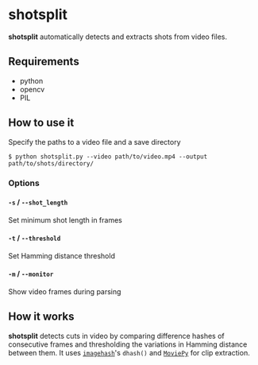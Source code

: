 shotsplit
=========

**shotsplit** automatically detects and extracts shots from video files.


## Requirements
* python
* opencv
* PIL


## How to use it

Specify the paths to a video file and a save directory

~~~text
$ python shotsplit.py --video path/to/video.mp4 --output path/to/shots/directory/
~~~


### Options

#### `-s` / `--shot_length`
Set minimum shot length in frames

#### `-t` / `--threshold`
Set Hamming distance threshold

#### `-m` / `--monitor`
Show video frames during parsing


## How it works

**shotsplit** detects cuts in video by comparing difference hashes of consecutive frames and thresholding the variations in Hamming distance between them. It uses [`imagehash`](https://github.com/JohannesBuchner/imagehash)'s `dhash()` and [`MoviePy`](http://zulko.github.io/moviepy/) for clip extraction.